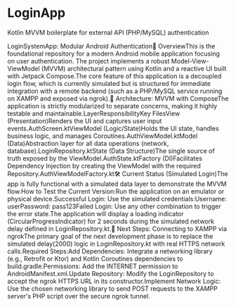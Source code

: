 # LoginApp
Kotlin MVVM boilerplate for external API (PHP/MySQL) authentication

LoginSystemApp: Modular Android Authentication🚀 OverviewThis is the foundational repository for a modern Android mobile application focusing on user authentication. The project implements a robust Model-View-ViewModel (MVVM) architectural pattern using Kotlin and a reactive UI built with Jetpack Compose.The core feature of this application is a decoupled login flow, which is currently simulated but is structured for immediate integration with a remote backend (such as a PHP/MySQL service running on XAMPP and exposed via ngrok).📐 Architecture: MVVM with ComposeThe application is strictly modularized to separate concerns, making it highly testable and maintainable.LayerResponsibilityKey FilesView (Presentation)Renders the UI and captures user input events.AuthScreen.ktViewModel (Logic/State)Holds the UI state, handles business logic, and manages Coroutines.AuthViewModel.ktModel (Data)Abstraction layer for all data operations (network, database).LoginRepository.ktState (Data Structure)The single source of truth exposed by the ViewModel.AuthState.ktFactory (DI)Facilitates Dependency Injection by creating the ViewModel with the required Repository.AuthViewModelFactory.kt🛠️ Current Status (Simulated Login)The app is fully functional with a simulated data layer to demonstrate the MVVM flow.How to Test the Current Version:Run the application on an emulator or physical device.Successful Login: Use the simulated credentials:Username: userPassword: pass123Failed Login: Use any other combination to trigger the error state.The application will display a loading indicator (CircularProgressIndicator) for 2 seconds during the simulated network delay defined in LoginRepository.kt.🔗 Next Steps: Connecting to XAMPP via ngrokThe primary goal of the next development phase is to replace the simulated delay(2000) logic in LoginRepository.kt with real HTTPS network calls.Required Steps:Add Dependencies: Integrate a networking library (e.g., Retrofit or Ktor) and Kotlin Coroutines dependencies to build.gradle.Permissions: Add the INTERNET permission to AndroidManifest.xml.Update Repository: Modify the LoginRepository to accept the ngrok HTTPS URL in its constructor.Implement Network Logic: Use the chosen networking library to send POST requests to the XAMPP server's PHP script over the secure ngrok tunnel.

